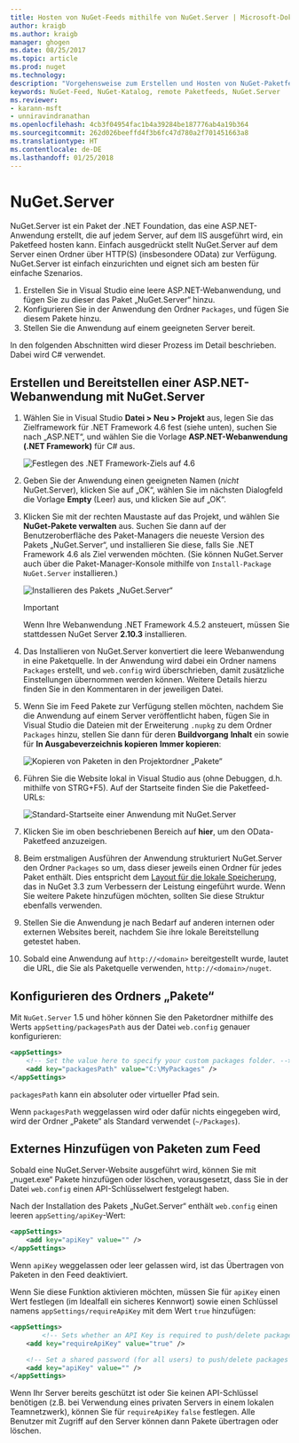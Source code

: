 ```yaml
---
title: Hosten von NuGet-Feeds mithilfe von NuGet.Server | Microsoft-Dokumentation
author: kraigb
ms.author: kraigb
manager: ghogen
ms.date: 08/25/2017
ms.topic: article
ms.prod: nuget
ms.technology: 
description: "Vorgehensweise zum Erstellen und Hosten von NuGet-Paketfeeds auf einem Server mit IIS mithilfe von NuGet.Server sowie zum Verfügbarmachen von Paketen via HTTP und OData."
keywords: NuGet-Feed, NuGet-Katalog, remote Paketfeeds, NuGet.Server
ms.reviewer:
- karann-msft
- unniravindranathan
ms.openlocfilehash: 4cb3f04954fac1b4a39284be187776ab4a19b364
ms.sourcegitcommit: 262d026beeffd4f3b6fc47d780a2f701451663a8
ms.translationtype: HT
ms.contentlocale: de-DE
ms.lasthandoff: 01/25/2018
---
```

# <a name="nugetserver"></a>NuGet.Server

NuGet.Server ist ein Paket der .NET Foundation, das eine ASP.NET-Anwendung erstellt, die auf jedem Server, auf dem IIS ausgeführt wird, ein Paketfeed hosten kann. Einfach ausgedrückt stellt NuGet.Server auf dem Server einen Ordner über HTTP(S) (insbesondere OData) zur Verfügung. NuGet.Server ist einfach einzurichten und eignet sich am besten für einfache Szenarios.

1. Erstellen Sie in Visual Studio eine leere ASP.NET-Webanwendung, und fügen Sie zu dieser das Paket „NuGet.Server“ hinzu.
1. Konfigurieren Sie in der Anwendung den Ordner `Packages`, und fügen Sie diesem Pakete hinzu.
1. Stellen Sie die Anwendung auf einem geeigneten Server bereit.

In den folgenden Abschnitten wird dieser Prozess im Detail beschrieben. Dabei wird C# verwendet.

## <a name="create-and-deploy-an-aspnet-web-application-with-nugetserver"></a>Erstellen und Bereitstellen einer ASP.NET-Webanwendung mit NuGet.Server

1. Wählen Sie in Visual Studio **Datei > Neu > Projekt** aus, legen Sie das Zielframework für .NET Framework 4.6 fest (siehe unten), suchen Sie nach „ASP.NET“, und wählen Sie die Vorlage **ASP.NET-Webanwendung (.NET Framework)** für C# aus.

    ![Festlegen des .NET Framework-Ziels auf 4.6](media/Hosting_01-NuGet.Server-Set4.6.png)

1. Geben Sie der Anwendung einen geeigneten Namen (*nicht* NuGet.Server), klicken Sie auf „OK“, wählen Sie im nächsten Dialogfeld die Vorlage **Empty** (Leer) aus, und klicken Sie auf „OK“.

1. Klicken Sie mit der rechten Maustaste auf das Projekt, und wählen Sie **NuGet-Pakete verwalten** aus. Suchen Sie dann auf der Benutzeroberfläche des Paket-Managers die neueste Version des Pakets „NuGet.Server“, und installieren Sie diese, falls Sie .NET Framework 4.6 als Ziel verwenden möchten. (Sie können NuGet.Server auch über die Paket-Manager-Konsole mithilfe von `Install-Package NuGet.Server` installieren.)

    ![Installieren des Pakets „NuGet.Server“](media/Hosting_02-NuGet.Server-Package.png)

    > [!Important]
    > Wenn Ihre Webanwendung .NET Framework 4.5.2 ansteuert, müssen Sie stattdessen NuGet Server **2.10.3** installieren.

1. Das Installieren von NuGet.Server konvertiert die leere Webanwendung in eine Paketquelle. In der Anwendung wird dabei ein Ordner namens `Packages` erstellt, und `web.config` wird überschrieben, damit zusätzliche Einstellungen übernommen werden können. Weitere Details hierzu finden Sie in den Kommentaren in der jeweiligen Datei.

1. Wenn Sie im Feed Pakete zur Verfügung stellen möchten, nachdem Sie die Anwendung auf einem Server veröffentlicht haben, fügen Sie in Visual Studio die Dateien mit der Erweiterung `.nupkg` zu dem Ordner `Packages` hinzu, stellen Sie dann für deren **Buildvorgang** **Inhalt** ein sowie für **In Ausgabeverzeichnis kopieren** **Immer kopieren**:

    ![Kopieren von Paketen in den Projektordner „Pakete“](media/Hosting_03-NuGet.Server-Package-Folder.png)

1. Führen Sie die Website lokal in Visual Studio aus (ohne Debuggen, d.h. mithilfe von STRG+F5). Auf der Startseite finden Sie die Paketfeed-URLs:

    ![Standard-Startseite einer Anwendung mit NuGet.Server](media/Hosting_04-NuGet.Server-FeedHomePage.png)

1. Klicken Sie im oben beschriebenen Bereich auf **hier**, um den OData-Paketfeed anzuzeigen.

1. Beim erstmaligen Ausführen der Anwendung strukturiert NuGet.Server den Ordner `Packages` so um, dass dieser jeweils einen Ordner für jedes Paket enthält. Dies entspricht dem [Layout für die lokale Speicherung](http://blog.nuget.org/20151118/nuget-3.3.html#folder-based-repository-commands), das in NuGet 3.3 zum Verbessern der Leistung eingeführt wurde. Wenn Sie weitere Pakete hinzufügen möchten, sollten Sie diese Struktur ebenfalls verwenden.

1. Stellen Sie die Anwendung je nach Bedarf auf anderen internen oder externen Websites bereit, nachdem Sie ihre lokale Bereitstellung getestet haben.
1. Sobald eine Anwendung auf `http://<domain>` bereitgestellt wurde, lautet die URL, die Sie als Paketquelle verwenden, `http://<domain>/nuget`.

## <a name="configuring-the-packages-folder"></a>Konfigurieren des Ordners „Pakete“

Mit `NuGet.Server` 1.5 und höher können Sie den Paketordner mithilfe des Werts `appSetting/packagesPath` aus der Datei `web.config` genauer konfigurieren:

```xml
<appSettings>
    <!-- Set the value here to specify your custom packages folder. -->
    <add key="packagesPath" value="C:\MyPackages" />
</appSettings>
```

`packagesPath` kann ein absoluter oder virtueller Pfad sein.

Wenn `packagesPath` weggelassen wird oder dafür nichts eingegeben wird, wird der Ordner „Pakete“ als Standard verwendet (`~/Packages`).

## <a name="adding-packages-to-the-feed-externally"></a>Externes Hinzufügen von Paketen zum Feed

Sobald eine NuGet.Server-Website ausgeführt wird, können Sie mit „nuget.exe“ Pakete hinzufügen oder löschen, vorausgesetzt, dass Sie in der Datei `web.config` einen API-Schlüsselwert festgelegt haben.

Nach der Installation des Pakets „NuGet.Server“ enthält `web.config` einen leeren `appSetting/apiKey`-Wert:

```xml
<appSettings>
    <add key="apiKey" value="" />
</appSettings>
```

Wenn `apiKey` weggelassen oder leer gelassen wird, ist das Übertragen von Paketen in den Feed deaktiviert.

Wenn Sie diese Funktion aktivieren möchten, müssen Sie für `apiKey` einen Wert festlegen (im Idealfall ein sicheres Kennwort) sowie einen Schlüssel namens `appSettings/requireApiKey` mit dem Wert `true` hinzufügen:

```xml
<appSettings>
        <!-- Sets whether an API Key is required to push/delete packages -->
    <add key="requireApiKey" value="true" />

    <!-- Set a shared password (for all users) to push/delete packages -->
    <add key="apiKey" value="" />
</appSettings>
```

Wenn Ihr Server bereits geschützt ist oder Sie keinen API-Schlüssel benötigen (z.B. bei Verwendung eines privaten Servers in einem lokalen Teamnetzwerk), können Sie für `requireApiKey` `false` festlegen. Alle Benutzer mit Zugriff auf den Server können dann Pakete übertragen oder löschen.